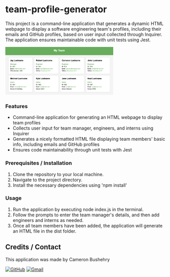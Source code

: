 # team-profile-generator

This project is a command-line application that generates a dynamic HTML webpage to display a software engineering team's profiles, including their emails and GitHub profiles, based on user input collected through Inquirer. The application ensures maintainable code with unit tests using Jest.

<img src="assets/images/teamhtml-image.png" alt="Team Profile HTML" width="67%">

### Features
- Command-line application for generating an HTML webpage to display team profiles
- Collects user input for team manager, engineers, and interns using Inquirer
- Generates a nicely formatted HTML file displaying team members' basic info, including emails and GitHub profiles
- Ensures code maintainability through unit tests with Jest

### Prerequisites / Installation
1. Clone the repository to your local machine.
2. Navigate to the project directory.
3. Install the necessary dependencies using 'npm install'

### Usage
1. Run the application by executing node index.js in the terminal.
2. Follow the prompts to enter the team manager's details, and then add engineers and interns as needed.
3. Once all team members have been added, the application will generate an HTML file in the dist folder.

## Credits / Contact
This application was made by Cameron Bushehry

  [![GitHub](https://img.shields.io/badge/github-%23121011.svg?style=for-the-badge&logo=github&logoColor=white)](https://github.com/cbushehry)
  [![Gmail](https://img.shields.io/badge/Gmail-D14836?style=for-the-badge&logo=gmail&logoColor=white)](mailto:c.bushehry@gmail.com)